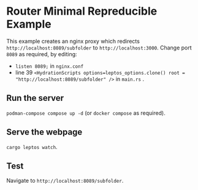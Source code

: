 # Router Minimal Repreducible Example

This example creates an nginx proxy which redirects `http://localhost:8089/subfolder` to `http://localhost:3000`.
Change port `8089` as required, by editing:
- `listen 8089;` in `nginx.conf`
- line 39 `<HydrationScripts options=leptos_options.clone() root = "http://localhost:8089/subfolder" />` in `main.rs` .

## Run the server

`podman-compose compose up -d` (or `docker compose` as required).

## Serve the webpage

`cargo leptos watch`.

## Test

Navigate to `http://localhost:8089/subfolder`.